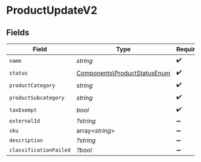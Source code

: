 # ProductUpdateV2


## Fields

| Field                                                                        | Type                                                                         | Required                                                                     | Description                                                                  |
| ---------------------------------------------------------------------------- | ---------------------------------------------------------------------------- | ---------------------------------------------------------------------------- | ---------------------------------------------------------------------------- |
| `name`                                                                       | *string*                                                                     | :heavy_check_mark:                                                           | N/A                                                                          |
| `status`                                                                     | [Components\ProductStatusEnum](../../Models/Components/ProductStatusEnum.md) | :heavy_check_mark:                                                           | N/A                                                                          |
| `productCategory`                                                            | *string*                                                                     | :heavy_check_mark:                                                           | N/A                                                                          |
| `productSubcategory`                                                         | *string*                                                                     | :heavy_check_mark:                                                           | N/A                                                                          |
| `taxExempt`                                                                  | *bool*                                                                       | :heavy_check_mark:                                                           | N/A                                                                          |
| `externalId`                                                                 | *?string*                                                                    | :heavy_minus_sign:                                                           | N/A                                                                          |
| `sku`                                                                        | array<*string*>                                                              | :heavy_minus_sign:                                                           | N/A                                                                          |
| `description`                                                                | *?string*                                                                    | :heavy_minus_sign:                                                           | N/A                                                                          |
| `classificationFailed`                                                       | *?bool*                                                                      | :heavy_minus_sign:                                                           | N/A                                                                          |